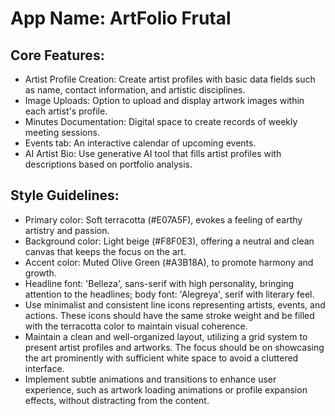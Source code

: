 # **App Name**: ArtFolio Frutal

## Core Features:

- Artist Profile Creation: Create artist profiles with basic data fields such as name, contact information, and artistic disciplines.
- Image Uploads: Option to upload and display artwork images within each artist's profile.
- Minutes Documentation: Digital space to create records of weekly meeting sessions.
- Events tab: An interactive calendar of upcoming events.
- AI Artist Bio: Use generative AI tool that fills artist profiles with descriptions based on portfolio analysis.

## Style Guidelines:

- Primary color: Soft terracotta (#E07A5F), evokes a feeling of earthy artistry and passion.
- Background color: Light beige (#F8F0E3), offering a neutral and clean canvas that keeps the focus on the art.
- Accent color: Muted Olive Green (#A3B18A), to promote harmony and growth.
- Headline font: 'Belleza', sans-serif with high personality, bringing attention to the headlines; body font: 'Alegreya', serif with literary feel.
- Use minimalist and consistent line icons representing artists, events, and actions. These icons should have the same stroke weight and be filled with the terracotta color to maintain visual coherence.
- Maintain a clean and well-organized layout, utilizing a grid system to present artist profiles and artworks. The focus should be on showcasing the art prominently with sufficient white space to avoid a cluttered interface.
- Implement subtle animations and transitions to enhance user experience, such as artwork loading animations or profile expansion effects, without distracting from the content.